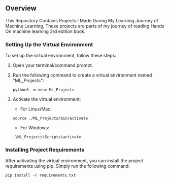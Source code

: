 ## Overview
This Repository Contains Projects I Made During My Learning Journey of Machine Learning, These projects are parts of my journey of reading Hands On machine learning 3rd edition book.


### Setting Up the Virtual Environment

To set up the virtual environment, follow these steps:

1. Open your terminal/command prompt.
2. Run the following command to create a virtual environment named "ML_Projects":

    ```
    python3 -m venv ML_Projects
    ```

3. Activate the virtual environment:

    - For Linux/Mac:

    ```
    source ./ML_Projects/bin/activate
    ```

    - For Windows:

    ```
    .\ML_Projects\Scripts\activate
    ```

### Installing Project Requirements

After activating the virtual environment, you can install the project requirements using pip. Simply run the following command:

```
pip install -r requirements.txt
```
